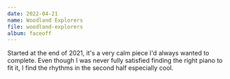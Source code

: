 ```yaml
---
date: 2022-04-21
name: Woodland Explorers
file: woodland-explorers
album: faceoff
---
```


Started at the end of 2021, it's a very calm piece I'd always wanted to complete. Even though I was never fully satisfied finding the right piano to fit it, I find the rhythms in the second half especially cool.
